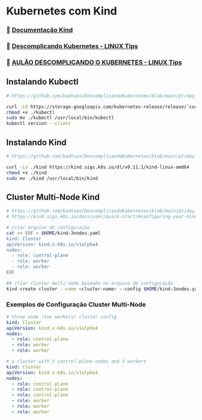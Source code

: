 # Kubernetes com Kind

### 📖 [Documentação Kind](https://kind.sigs.k8s.io/docs/user/quick-start/)
### 📂 [Descomplicando Kubernetes - LINUX Tips](https://github.com/badtuxx/DescomplicandoKubernetes)
### 🎦 [AULÃO DESCOMPLICANDO O KUBERNETES - LINUX Tips](https://www.youtube.com/watch?v=zz1p3gjyHgc)

## Instalando Kubectl
``` bash
# https://github.com/badtuxx/DescomplicandoKubernetes/blob/main/pt/day_one/descomplicando_kubernetes.md#kubectl

curl -LO https://storage.googleapis.com/kubernetes-release/release/`curl -s https://storage.googleapis.com/kubernetes-release/release/stable.txt`/bin/linux/amd64/kubectl
chmod +x ./kubectl
sudo mv ./kubectl /usr/local/bin/kubectl
kubectl version --client
```

## Instalando Kind
``` bash
# https://github.com/badtuxx/DescomplicandoKubernetes/blob/main/pt/day_one/descomplicando_kubernetes.md#instala%C3%A7%C3%A3o-no-gnulinux

curl -Lo ./kind https://kind.sigs.k8s.io/dl/v0.11.1/kind-linux-amd64
chmod +x ./kind
sudo mv ./kind /usr/local/bin/kind
```

## Cluster Multi-Node Kind
``` bash
# https://github.com/badtuxx/DescomplicandoKubernetes/blob/main/pt/day_one/descomplicando_kubernetes.md#criando-um-cluster-com-m%C3%BAltiplos-n%C3%B3s-locais-com-o-kind
# https://kind.sigs.k8s.io/docs/user/quick-start/#configuring-your-kind-cluster

# criar arquivo de configuração
cat << EOF > $HOME/kind-3nodes.yaml
kind: Cluster
apiVersion: kind.x-k8s.io/v1alpha4
nodes:
  - role: control-plane
  - role: worker
  - role: worker
EOF

## criar cluster multi-node baseado no arquivo de configuração
kind create cluster --name <cluster-name> --config $HOME/kind-3nodes.yaml
``` 
### Exemplos de Configuração Cluster Multi-Node
``` yaml
# three node (two workers) cluster config
kind: Cluster
apiVersion: kind.x-k8s.io/v1alpha4
nodes:
  - role: control-plane
  - role: worker
  - role: worker
``` 
``` yaml
# a cluster with 3 control-plane nodes and 3 workers
kind: Cluster
apiVersion: kind.x-k8s.io/v1alpha4
nodes:
  - role: control-plane
  - role: control-plane
  - role: control-plane
  - role: worker
  - role: worker
  - role: worker
```
